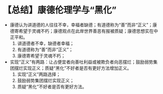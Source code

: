 # 【总结】康德伦理学与“黑化”

-   康德认为讲道德的人往往不幸，幸福者缺德；有道德称为“善”而非“正义”；康德寄希望于灵魂不朽；康德观点在此岸世界善恶有报被质疑；康德思想实在中正平和。
    1.  讲道德者不幸，缺德者幸福；
    2.  有道德称为“善”而非“正义”；
    3.  康德寄希望于灵魂不朽；
-   实现“正义”有两路：让占便宜者向善吐利益或被欺负者向恶摆烂；鼓励弱势集团摆烂实现正义；质疑“黑化”不好者是否有更好方法增加正义。
    1.  实现“正义”两路选择；
    2.  鼓励弱势集团摆烂实现正义；
    3.  质疑“黑化”不好者是否有更好方法。